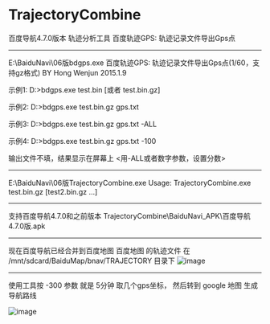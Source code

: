 # TrajectoryCombine
百度导航4.7.0版本 轨迹分析工具  百度轨迹GPS: 轨迹记录文件导出Gps点

***
E:\BaiduNavi\06版bdgps.exe
百度轨迹GPS: 轨迹记录文件导出Gps点(1/60，支持gz格式) BY Hong Wenjun 2015.1.9

示例1: D:\>bdgps.exe  test.bin [或者 test.bin.gz]

示例2: D:\>bdgps.exe  test.bin.gz  gps.txt

示例3: D:\>bdgps.exe  test.bin.gz  gps.txt  -ALL

示例4: D:\>bdgps.exe  test.bin.gz  gps.txt  -100


输出文件不填，结果显示在屏幕上  <用-ALL或者数字参数，设置分数>
***
E:\BaiduNavi\06版TrajectoryCombine.exe
Usage: TrajectoryCombine.exe  test.bin.gz  [test2.bin.gz ...]
***
支持百度导航4.7.0和之前版本
TrajectoryCombine\BaiduNavi_APK\百度导航4.7.0版.apk

***
现在百度导航已经合并到百度地图
百度地图 的轨迹文件 在 /mnt/sdcard/BaiduMap/bnav/TRAJECTORY 目录下
![image](https://github.com/hongwenjun/TrajectoryCombine/raw/master/img/traj_dir.png)
***


使用工具按 -300 参数 就是 5分钟 取几个gps坐标，
然后转到 google 地图 生成导航路线

![image](https://github.com/hongwenjun/TrajectoryCombine/raw/master/img/gps_on_maps.png)





